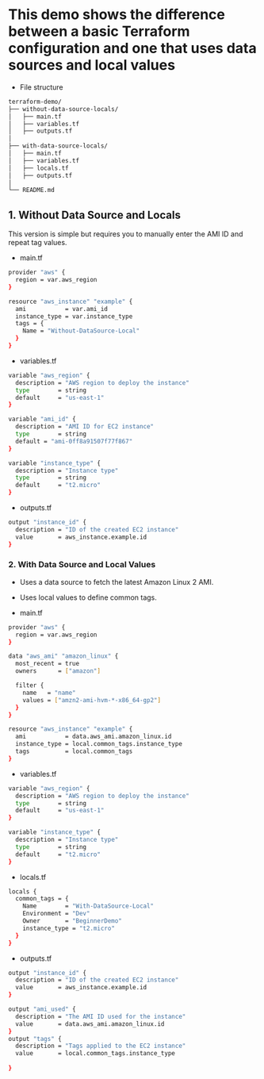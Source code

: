 # This demo shows the difference between a basic Terraform configuration and one that uses data sources and local values


- File structure

```bash
terraform-demo/
├── without-data-source-locals/
│   ├── main.tf
│   ├── variables.tf
│   ├── outputs.tf
│
├── with-data-source-locals/
│   ├── main.tf
│   ├── variables.tf
│   ├── locals.tf
│   ├── outputs.tf
│
└── README.md
```

##  1. Without Data Source and Locals

This version is simple but requires you to manually enter the AMI ID and repeat tag values.

- main.tf

```bash
provider "aws" {
  region = var.aws_region
}

resource "aws_instance" "example" {
  ami           = var.ami_id
  instance_type = var.instance_type
  tags = {
    Name = "Without-DataSource-Local"
  }
}
```
- variables.tf

```bash
variable "aws_region" {
  description = "AWS region to deploy the instance"
  type        = string
  default     = "us-east-1"
}

variable "ami_id" {
  description = "AMI ID for EC2 instance"
  type        = string
  default = "ami-0ff8a91507f77f867"
}

variable "instance_type" {
  description = "Instance type"
  type        = string
  default     = "t2.micro"
}
```

-  outputs.tf

```bash
output "instance_id" {
  description = "ID of the created EC2 instance"
  value       = aws_instance.example.id
}
```

###  2. With Data Source and Local Values


- Uses a data source to fetch the latest Amazon Linux 2 AMI.

- Uses local values to define common tags.

- main.tf

```bash
provider "aws" {
  region = var.aws_region
}

data "aws_ami" "amazon_linux" {
  most_recent = true
  owners      = ["amazon"]

  filter {
    name   = "name"
    values = ["amzn2-ami-hvm-*-x86_64-gp2"]
  }
}

resource "aws_instance" "example" {
  ami           = data.aws_ami.amazon_linux.id
  instance_type = local.common_tags.instance_type
  tags          = local.common_tags
}
```
- variables.tf

```bash
variable "aws_region" {
  description = "AWS region to deploy the instance"
  type        = string
  default     = "us-east-1"
}

variable "instance_type" {
  description = "Instance type"
  type        = string
  default     = "t2.micro"
}
```
- locals.tf

```bash
locals {
  common_tags = {
    Name        = "With-DataSource-Local"
    Environment = "Dev"
    Owner       = "BeginnerDemo"
    instance_type = "t2.micro"
  }
}
```
- outputs.tf

```bash
output "instance_id" {
  description = "ID of the created EC2 instance"
  value       = aws_instance.example.id
}

output "ami_used" {
  description = "The AMI ID used for the instance"
  value       = data.aws_ami.amazon_linux.id
}
output "tags" {
  description = "Tags applied to the EC2 instance"
  value       = local.common_tags.instance_type
  
}
```
